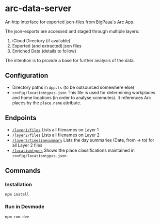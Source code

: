 # arc-data-server

An http interface for exported json-files from [BigPaua's Arc App](https://www.bigpaua.com/arcapp/privacy).

The json-exports are accessed and staged through multiple layers:

1. iCloud Directory (if available)
1. Exported (and extracted) json files
1. Enriched Data (details to follow)

The intention is to provide a base for further analysis of the data.

## Configuration
* Directory paths in `App.ts` (to be outsourced somewhere else)
* `config/locationtypes.json` This file is used for determining workplaces and home locations (in order to analyse commutes). It references Arc places by the `place.name` attribute.

## Endpoints
* [`/layer1/files`](http://localhost:3000/layer1/files) Lists all filenames on Layer 1
* [`/layer2/files`](http://localhost:3000/layer2/files) Lists all filenames on Layer 2
* [`/layer2/timelinesummary`](http://localhost:3000/layer2/timelinesummary) Lists the day summaries (Date, from -> to) for all Layer 2 files
* [`/locationtypes`](http://localhost:3000/locationtypes) Shows the place classifications maintained in `config/locationtypes.json`. 

## Commands
### Installation
`npm install`

### Run in Devmode
`npm run dev`